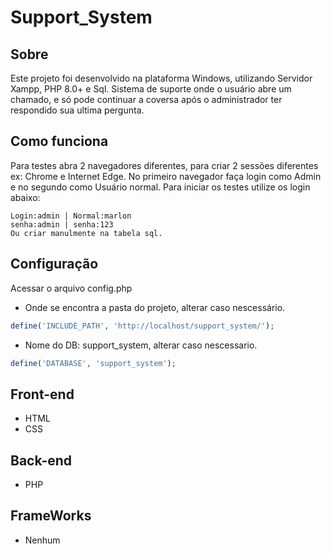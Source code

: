 # Support_System

## Sobre
Este projeto foi desenvolvido na plataforma Windows, utilizando Servidor Xampp, PHP 8.0+ e Sql.
Sistema de suporte onde o usuário abre um chamado, e só pode continuar a coversa após
o administrador ter respondido sua ultima pergunta.

## Como funciona
Para testes abra 2 navegadores diferentes, para criar 2 sessões diferentes ex: Chrome e Internet Edge.
No primeiro navegador faça login como Admin e no segundo como Usuário normal. Para iniciar 
os testes utilize os login abaixo:
```
Login:admin | Normal:marlon
senha:admin | senha:123
Ou criar manulmente na tabela sql.
```
## Configuração
Acessar o arquivo config.php

- Onde se encontra a pasta do projeto, alterar caso nescessário.
```PHP
define('INCLUDE_PATH', 'http://localhost/support_system/');
```
- Nome do DB: support_system, alterar caso nescessario.
```PHP
define('DATABASE', 'support_system');
```
## Front-end
- HTML
- CSS
## Back-end
- PHP 
## FrameWorks
- Nenhum
